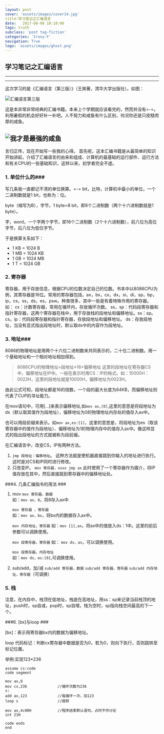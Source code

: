 ```yaml
---
layout: post
cover: 'assets/images/cover14.jpg'
title:学习笔记之汇编语言
date:   2017-08-08 10:18:00
tags: truth
subclass: 'post tag-fiction'
categories: 'Irony-F'
navigation: True
logo: 'assets/images/ghost.png'
---
```




## 学习笔记之汇编语言

---

----------
这次学习的是《汇编语言（第三版）》（王爽著，清华大学出版社）。如图：

![汇编语言第三版][1]

这是本非常非常经典的汇编书籍。本来上个学期就应该看完的，然而并没有=-=。利用暑假的机会好好补一补吧。人不努力和咸鱼有什么区别，何况你还是只皮糙肉厚的咸鱼。

![我才是最强的咸鱼][2]
----------


  

言归正传，现在开始写一些我的心得。
首先呢，这本汇编书籍是从最简单的知识开始讲起，介绍了汇编语言的由来和组成、计算机的最基础的运行部件、运行方法和有关CPU的一些基础知识，这样以来，初学者完全不虚。
### 1. 单位什么的###
写几条我一直都记不清的单位换算。=-=
bit，比特，计算机中最小的单位，一个二进制数就是1 bit，也称为：位。

byte（缩写为B），字节，1 byte=8 bit，即8个二进制数（两个十六进制数就是1 byte）。

字，word，一个字两个字节，即16个二进制数（2个十六进制数），前八位为高位字节，后八位为低位字节。

于是换算关系如下：


> 
 - 1 KB = 1024 B
 - 1 MB = 1024 KB
 - 1 GB = 1024 MB
 - 1 T = 1024 GB


 

### 2. 寄存器 ###

寄存器，用于存放信息，根据CPU的位数决定自己的位数。书本中以8086CPU为例，其寄存器是16位。常用的寄存器包括，ax，bx，cx，dx，si，di，sp，bp，ip，cs，ss，ds，es，psw。种类很多，其中一些是有着特殊作用的寄存器。如：
cx：计数寄存器，常用在循环内，存放循环次数。
ss，sp：代码段寄存器和指针寄存器，这两个寄存器在栈中，用于存放栈的段地址和偏移地址。ss：sp。
cs，ip：代码段寄存器和指针寄存器，存放段地址和偏移地址。
ds：存放段地址，当没有显式指出段地址时，默认取ds中的内容作为段地址。



### 3. 地址###

8086的物理地址是用两个十六位二进制数来共同表示的，二十位二进制数。用一个基础地址和一个相对地址相加得到。
> 8086CPU的物理地址=段地址*16+偏移地址
这里的段地址在寄存器CS中，偏移地址在IP中。一般在表示时用CS：IP的格式。如：10000H：0023H，这里的段地址就是10000H，偏移地址为0023H。

由此公式可知，段地址都是16的倍数，一个段的最大长度为64KB，而偏移地址则代表了CUP的寻址能力。

在mov语句中，可用[...]来表示偏移地址,如`mov ax,[0]`,这里的意思是将段地址为ds（默认取其值作为段地址），偏移地址为0的物理地址内存处的值存入ax中。

也可以用段前缀来表示。如`mov ax,es:[1]`，这里的意思是，将段地址为es（取该寄存器中的值作为段地址）、偏移地址为1的物理内存中的值存入ax中。像这样显式的指出段地址的方式就被称为段前缀。



在汇编语言中，改变CS，IP有两种方法。

 1. `jmp 段地址：偏移地址`。
    这种方法就是使机器直接跳到你输入的地址进行执行。这时是对CS和IP同时进行修改。
 2. 只改变IP。
    `mov 寄存器，xxxx
    jmp ax`
    此时使用了一个寄存器作为媒介，将IP值存放在其中，然后直接跳到寄存器中的偏移地址处。

###4. 几条汇编指令的用法 ###

 1. mov
    `mov 寄存器，数据`          
    如：`mov ax，8`，将8存入ax中
    
    `mov 寄存器 ，寄存器`       
    如：`mov ax，bx`，将bx内的数据存入ax中。
    
    `mov 内存地址，寄存器` 
    如：`mov [1],ax`，将ax中的值放入ds：1中。这里的前后参数可以调换使用。
    
    `mov 段寄存器，寄存器` 
    如： `mov ds，as`，可以调换使用。
    
    `mov 段寄存器，内存地址`  
    如：`mov ds，es:[0]`,可调换使用。
 2. sub/add，加/减
    `sub/add 寄存器，数据`
    `sub/add 寄存器，寄存器`
    `sub/add 内存地址，寄存器`（可调换）

### 5. 栈 ###

注意，在内存中，栈顶在低地址，栈底在高地址，用ss：sp来记录当前栈顶的地址，push时，sp自减，pop时，sp自增。栈为空时，sp指向栈空间最高的下一个。

###6. [bx]与loop ###

[bx]：表示用寄存器bx内的数据为偏移地址。

loop 代码标记：判断cx寄存器中数据是否为0，若为0，则向下执行，否则跳转至标记位置。

举例:实现123*236

    assume cs:code
    code segment
    
    mov ax,0
    mov cx,236              //循环次数为236
    s: 
    add ax,123              //每循环一次，加123
    loop s                  //跳转
    
    mov ax,4c00H            //程序结束默认语句，占时不作讨论
    int 21H
    
    code ends
    end

  [1]: https://timgsa.baidu.com/timg?image&quality=80&size=b9999_10000&sec=1502124223339&di=603d232436155a62d5303d400a4391c9&imgtype=jpg&src=http://img1.imgtn.bdimg.com/it/u=1037854266,1151790611&fm=214&gp=0.jpg
  [2]: https://timgsa.baidu.com/timg?image&quality=80&size=b9999_10000&sec=1502124011757&di=a67d70d1bdbaa51ea1daef857585804d&imgtype=0&src=http://i0.hdslb.com/bfs/face/ccb0f28f2420cc3a2b4e88b5895a73e864ad550c.jpg
